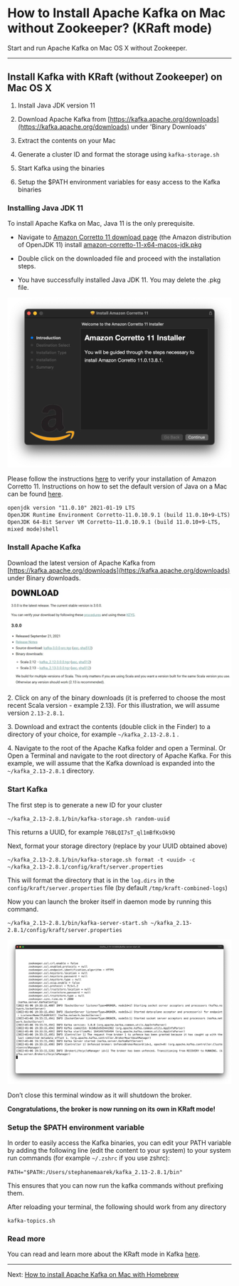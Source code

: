 How to Install Apache Kafka on Mac without Zookeeper? (KRaft mode)
==================================================================

Start and run Apache Kafka on Mac OS X without Zookeeper.

* * *

Install Kafka with KRaft (without Zookeeper) on Mac OS X
--------------------------------------------------------

[](#Install-Kafka-with-KRaft-(without-Zookeeper)-on-Mac-OS-X-0)

1.  Install Java JDK version 11
    
2.  Download Apache Kafka from [https://kafka.apache.org/downloads](https://kafka.apache.org/downloads) under 'Binary Downloads'
    
3.  Extract the contents on your Mac
    
4.  Generate a cluster ID and format the storage using `kafka-storage.sh`
    
5.  Start Kafka using the binaries
    
6.  Setup the $PATH environment variables for easy access to the Kafka binaries
    

### Installing Java JDK 11

[](#Installing-Java-JDK-11-0)

To install Apache Kafka on Mac, Java 11 is the only prerequisite.

*   Navigate to [Amazon Corretto 11 download page](https://docs.aws.amazon.com/corretto/latest/corretto-11-ug/downloads-list.html) (the Amazon distribution of OpenJDK 11) install [amazon-corretto-11-x64-macos-jdk.pkg](https://corretto.aws/downloads/latest/amazon-corretto-11-x64-macos-jdk.pkg)
    
*   Double click on the downloaded file and proceed with the installation steps.
    
*   You have successfully installed Java JDK 11. You may delete the .pkg file.
    

![Screenshot of Amazon Corretto installer that will give you the distribution of OpenJDK 11 needed to install Apache Kafka on Mac](../static/images/image__28_.webp "Amazon Corretto Installer - the Amazon distribution of OpenJDK 11")

Please follow the instructions [here](https://docs.aws.amazon.com/corretto/latest/corretto-11-ug/macos-install.html#macos-install-instruct) to verify your installation of Amazon Corretto 11. Instructions on how to set the default version of Java on a Mac can be found [here](https://stackoverflow.com/a/24657630).

[](javascript:void(0);)

```
openjdk version "11.0.10" 2021-01-19 LTS
OpenJDK Runtime Environment Corretto-11.0.10.9.1 (build 11.0.10+9-LTS)
OpenJDK 64-Bit Server VM Corretto-11.0.10.9.1 (build 11.0.10+9-LTS, mixed mode)shell
```

### Install Apache Kafka

[](#Install-Apache-Kafka-1)

Download the latest version of Apache Kafka from [https://kafka.apache.org/downloads](https://kafka.apache.org/downloads) under Binary downloads.

![The download page for Apache Kafka where you can download and install Kafka.](../static/images/image__29_.webp "Install Kafka - Apache Kafka Download")

2\. Click on any of the binary downloads (it is preferred to choose the most recent Scala version - example 2.13). For this illustration, we will assume version `2.13-2.8.1`.

3\. Download and extract the contents (double click in the Finder) to a directory of your choice, for example `~/kafka_2.13-2.8.1` .

4\. Navigate to the root of the Apache Kafka folder and open a Terminal. Or Open a Terminal and navigate to the root directory of Apache Kafka. For this example, we will assume that the Kafka download is expanded into the `~/kafka_2.13-2.8.1` directory.

### Start Kafka

[](#Start-Kafka-2)

The first step is to generate a new ID for your cluster

```
~/kafka_2.13-2.8.1/bin/kafka-storage.sh random-uuid
```

This returns a UUID, for example `76BLQI7sT_ql1mBfKsOk9Q`

Next, format your storage directory (replace <uuid> by your UUID obtained above)

```
~/kafka_2.13-2.8.1/bin/kafka-storage.sh format -t <uuid> -c ~/kafka_2.13-2.8.1/config/kraft/server.properties
```

This will format the directory that is in the `log.dirs` in the `config/kraft/server.properties` file (by default `/tmp/kraft-combined-logs`)

Now you can launch the broker itself in daemon mode by running this command.

```
~/kafka_2.13-2.8.1/bin/kafka-server-start.sh ~/kafka_2.13-2.8.1/config/kraft/server.properties
```

![Screenshot of Apache Kafka setup in KRaft mode on Mac via Terminal](../static/images/Screen_Shot_2022-01-06_at_19.webp "Starting Kafka KRaft via Terminal on Mac")

Don’t close this terminal window as it will shutdown the broker.

**Congratulations, the broker is now running on its own in KRaft mode!**

### Setup the $PATH environment variable

[](#Setup-the-$PATH-environment-variable-3)

In order to easily access the Kafka binaries, you can edit your PATH variable by adding the following line (edit the content to your system) to your system run commands (for example `~/.zshrc` if you use zshrc):

`PATH="$PATH:/Users/stephanemaarek/kafka_2.13-2.8.1/bin"`

This ensures that you can now run the kafka commands without prefixing them.

After reloading your terminal, the following should work from any directory

```
kafka-topics.sh
```

### Read more

[](#Read-more-4)

You can read and learn more about the KRaft mode in Kafka [here](https://github.com/apache/kafka/blob/trunk/config/kraft/README.md).

---
Next: [How to install Apache Kafka on Mac with Homebrew](https://github.com/AbdoMusk/Apache-Kafka/blob/main/2-%20Starting%20Kafka/4-%20How%20to%20install%20Apache%20Kafka%20on%20Mac%20with%20Homebrew.md)